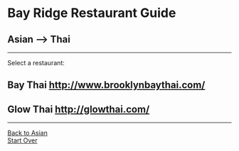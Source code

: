 # Bay Ridge Restaurant Guide
## Asian --> Thai
---
Select a restaurant:
## Bay Thai http://www.brooklynbaythai.com/
## Glow Thai http://glowthai.com/
---
[Back to Asian](../)  
[Start Over](../home.md)